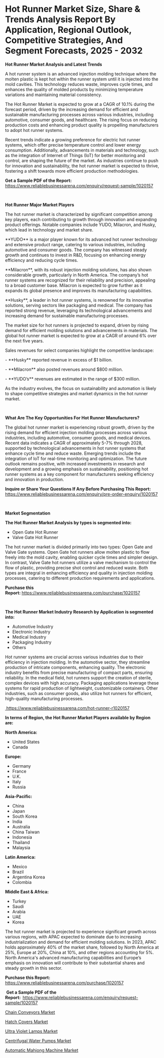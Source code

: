 <p><h1>Hot Runner Market Size, Share & Trends Analysis Report By Application, Regional Outlook, Competitive Strategies, And Segment Forecasts, 2025 - 2032</h1></p><p><strong>Hot Runner Market Analysis and Latest Trends</strong></p>
<p><p>A hot runner system is an advanced injection molding technique where the molten plastic is kept hot within the runner system until it is injected into the mold cavities. This technology reduces waste, improves cycle times, and enhances the quality of molded products by minimizing temperature variations and maintaining material consistency. </p><p>The Hot Runner Market is expected to grow at a CAGR of 10.1% during the forecast period, driven by the increasing demand for efficient and sustainable manufacturing processes across various industries, including automotive, consumer goods, and healthcare. The rising focus on reducing production costs and enhancing product quality is propelling manufacturers to adopt hot runner systems. </p><p>Recent trends indicate a growing preference for electric hot runner systems, which offer precise temperature control and lower energy consumption. Additionally, advancements in materials and technology, such as the integration of Internet of Things (IoT) for better monitoring and control, are shaping the future of the market. As industries continue to push for innovation and sustainability, the hot runner market is expected to thrive, fostering a shift towards more efficient production methodologies.</p></p>
<p><strong>Get a Sample PDF of the Report:&nbsp;</strong> <a href="https://www.reliablebusinessarena.com/enquiry/request-sample/1020157?utm_campaign=1871&utm_medium=2&utm_source=Github&utm_content=ia&utm_term=11042025&utm_id=hot-runner">https://www.reliablebusinessarena.com/enquiry/request-sample/1020157</a></p>
<p>&nbsp;</p>
<p><strong>Hot Runner Major Market Players</strong></p>
<p><p>The hot runner market is characterized by significant competition among key players, each contributing to growth through innovation and expanding product offerings. Notable companies include YUDO, Milacron, and Husky, which lead in technology and market share.</p><p>**YUDO** is a major player known for its advanced hot runner technology and extensive product range, catering to various industries, including automotive and consumer goods. The company has witnessed steady growth and continues to invest in R&D, focusing on enhancing energy efficiency and reducing cycle times.</p><p>**Milacron**, with its robust injection molding solutions, has also shown considerable growth, particularly in North America. The company’s hot runner systems are recognized for their reliability and precision, appealing to a broad customer base. Milacron is expected to grow further as it expands its global presence and improves its manufacturing capabilities.</p><p>**Husky**, a leader in hot runner systems, is renowned for its innovative solutions, serving sectors like packaging and medical. The company has reported strong revenue, leveraging its technological advancements and increasing demand for sustainable manufacturing processes.</p><p>The market size for hot runners is projected to expand, driven by rising demand for efficient molding solutions and advancements in materials. The global hot runner market is expected to grow at a CAGR of around 6% over the next five years.</p><p>Sales revenues for select companies highlight the competitive landscape: </p><p>- **Husky** reported revenue in excess of $1 billion.</p><p>- **Milacron** also posted revenues around $800 million.</p><p>- **YUDO’s** revenues are estimated in the range of $300 million.</p><p>As the industry evolves, the focus on sustainability and automation is likely to shape competitive strategies and market dynamics in the hot runner market.</p></p>
<p>&nbsp;</p>
<p><strong>What Are The Key Opportunities For Hot Runner Manufacturers?</strong></p>
<p><p>The global hot runner market is experiencing robust growth, driven by the rising demand for efficient injection molding processes across various industries, including automotive, consumer goods, and medical devices. Recent data indicates a CAGR of approximately 5-7% through 2028, supported by technological advancements in hot runner systems that enhance cycle time and reduce waste. Emerging trends include the integration of IoT for real-time monitoring and optimization. The future outlook remains positive, with increased investments in research and development and a growing emphasis on sustainability, positioning hot runner systems as a key component for manufacturers seeking efficiency and innovation in production.</p></p>
<p><strong>Inquire or Share Your Questions If Any Before Purchasing This Report:</strong> <a href="https://www.reliablebusinessarena.com/enquiry/pre-order-enquiry/1020157?utm_campaign=1871&utm_medium=2&utm_source=Github&utm_content=ia&utm_term=11042025&utm_id=hot-runner">https://www.reliablebusinessarena.com/enquiry/pre-order-enquiry/1020157</a></p>
<p>&nbsp;</p>
<p><strong>Market Segmentation</strong></p>
<p><strong>The Hot Runner Market Analysis by types is segmented into:</strong></p>
<p><ul><li>Open Gate Hot Runner</li><li>Valve Gate Hot Runner</li></ul></p>
<p><p>The hot runner market is divided primarily into two types: Open Gate and Valve Gate systems. Open Gate hot runners allow molten plastic to flow freely into the mold cavity, enabling quicker cycle times and simpler design. In contrast, Valve Gate hot runners utilize a valve mechanism to control the flow of plastic, providing precise shot control and reduced waste. Both types are integral in enhancing efficiency and quality in injection molding processes, catering to different production requirements and applications.</p></p>
<p><strong>Purchase this Report:&nbsp;</strong><a href="https://www.reliablebusinessarena.com/purchase/1020157?utm_campaign=1871&utm_medium=2&utm_source=Github&utm_content=ia&utm_term=11042025&utm_id=hot-runner">https://www.reliablebusinessarena.com/purchase/1020157</a></p>
<p>&nbsp;</p>
<p><strong>The Hot Runner Market Industry Research by Application is segmented into:</strong></p>
<p><ul><li>Automotive Industry</li><li>Electronic Industry</li><li>Medical Industry</li><li>Packaging Industry</li><li>Others</li></ul></p>
<p><p>Hot runner systems are crucial across various industries due to their efficiency in injection molding. In the automotive sector, they streamline production of intricate components, enhancing quality. The electronic industry benefits from precise manufacturing of compact parts, ensuring reliability. In the medical field, hot runners support the creation of sterile, complex devices with high accuracy. Packaging applications leverage these systems for rapid production of lightweight, customizable containers. Other industries, such as consumer goods, also utilize hot runners for efficient, high-quality manufacturing processes.</p></p>
<p><a href="https://www.reliablebusinessarena.com/hot-runner-r1020157?utm_campaign=1871&utm_medium=2&utm_source=Github&utm_content=ia&utm_term=11042025&utm_id=hot-runner">&nbsp;https://www.reliablebusinessarena.com/hot-runner-r1020157</a></p>
<p><strong>In terms of Region, the Hot Runner Market Players available by Region are:</strong></p>
<p>
    <p> <strong> North America: </strong>
        <ul>
            <li>United States</li>
            <li>Canada</li>
        </ul>
        </p> 
    <p> <strong> Europe: </strong>
        <ul>
            <li>Germany</li>
            <li>France</li>
            <li>U.K.</li>
            <li>Italy</li>
            <li>Russia</li>
        </ul>
        </p> 
    <p> <strong> Asia-Pacific: </strong>
        <ul>
            <li>China</li>
            <li>Japan</li>
            <li>South Korea</li>
            <li>India</li>
            <li>Australia</li>
            <li>China Taiwan</li>
            <li>Indonesia</li>
            <li>Thailand</li>
            <li>Malaysia</li>
        </ul>
        </p> 
    <p> <strong> Latin America: </strong>
        <ul>
            <li>Mexico</li>
            <li>Brazil</li>
            <li>Argentina Korea</li>
            <li>Colombia</li>
        </ul>
        </p> 
    <p> <strong> Middle East & Africa: </strong>
        <ul>
            <li>Turkey</li>
            <li>Saudi</li>
            <li>Arabia</li>
            <li>UAE</li>
            <li>Korea</li>
        </ul>
    </p>
    </p>
<p><p>The hot runner market is projected to experience significant growth across various regions, with APAC expected to dominate due to increasing industrialization and demand for efficient molding solutions. In 2023, APAC holds approximately 40% of the market share, followed by North America at 25%, Europe at 20%, China at 10%, and other regions accounting for 5%. North America's advanced manufacturing capabilities and Europe’s emphasis on innovation will contribute to their substantial shares and steady growth in this sector.</p></p>
<p><strong>Purchase this Report: </strong><a href="https://www.reliablebusinessarena.com/purchase/1020157?utm_campaign=1871&utm_medium=2&utm_source=Github&utm_content=ia&utm_term=11042025&utm_id=hot-runner">https://www.reliablebusinessarena.com/purchase/1020157</a></p>
<p>&nbsp;<strong>Get a Sample PDF of the Report:&nbsp;&nbsp;</strong><a href="https://www.reliablebusinessarena.com/enquiry/request-sample/1020157?utm_campaign=1871&utm_medium=2&utm_source=Github&utm_content=ia&utm_term=11042025&utm_id=hot-runner">https://www.reliablebusinessarena.com/enquiry/request-sample/1020157</a></p>
<p><strong></strong></p>
<p><p><a href="https://github.com/eskelimaksic/Market-Research-Report-List-1/blob/main/chain-conveyors-market.md?utm_campaign=1871&utm_medium=2&utm_source=Github&utm_content=ia&utm_term=11042025&utm_id=hot-runner">Chain Conveyors Market</a></p><p><a href="https://github.com/gogashopkewy/Market-Research-Report-List-1/blob/main/hatch-covers-market.md?utm_campaign=1871&utm_medium=2&utm_source=Github&utm_content=ia&utm_term=11042025&utm_id=hot-runner">Hatch Covers Market</a></p><p><a href="https://github.com/lelahokendo/Market-Research-Report-List-1/blob/main/ultra-violet-lamps-market.md?utm_campaign=1871&utm_medium=2&utm_source=Github&utm_content=ia&utm_term=11042025&utm_id=hot-runner">Ultra Violet Lamps Market</a></p><p><a href="https://github.com/wantadhagino/Market-Research-Report-List-1/blob/main/centrifugal-water-pumps-market.md?utm_campaign=1871&utm_medium=2&utm_source=Github&utm_content=ia&utm_term=11042025&utm_id=hot-runner">Centrifugal Water Pumps Market</a></p><p><a href="https://github.com/vestadjogile/Market-Research-Report-List-1/blob/main/automatic-mahjong-machine-market.md?utm_campaign=1871&utm_medium=2&utm_source=Github&utm_content=ia&utm_term=11042025&utm_id=hot-runner">Automatic Mahjong Machine Market</a></p></p>